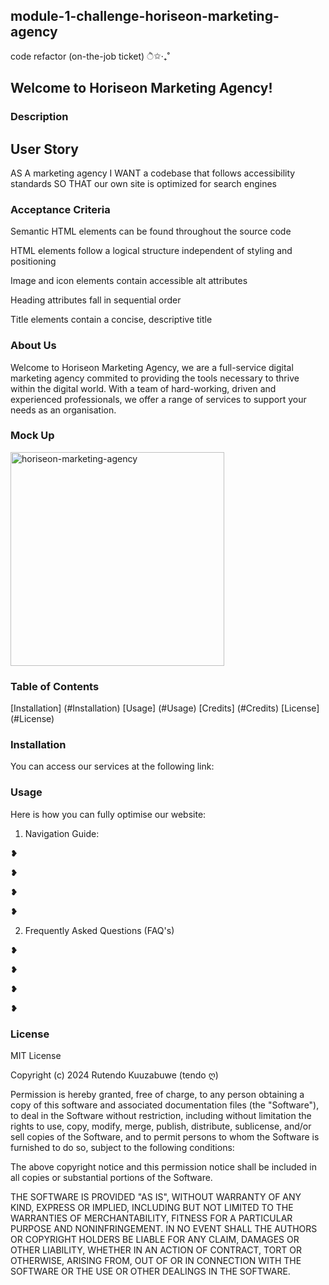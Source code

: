 ## module-1-challenge-horiseon-marketing-agency ##
code refactor (on-the-job ticket) ੈ✩‧₊˚

## Welcome to Horiseon Marketing Agency! ##


### Description ###


## User Story ###

AS A marketing agency
I WANT a codebase that follows accessibility standards
SO THAT our own site is optimized for search engines


### Acceptance Criteria ###

Semantic HTML elements can be found throughout the source code

HTML elements follow a logical structure independent of styling and positioning

Image and icon elements contain accessible alt attributes

Heading attributes fall in sequential order

Title elements contain a concise, descriptive title


### About Us ###

Welcome to Horiseon Marketing Agency, we are a full-service digital marketing agency commited to providing the tools necessary to thrive within the digital world. With a team of hard-working, driven and experienced professionals, we offer a range of services to support your needs as an organisation. 

### Mock Up ###

<img width="342" alt="horiseon-marketing-agency" src="https://github.com/texndo/module-1-challenge-horiseon-marketing-agency/assets/151543445/c9aa2d84-e4fb-4b31-9c19-4172bc626a8a">

### Table of Contents ###

[Installation] (#Installation)
[Usage] (#Usage)
[Credits] (#Credits)
[License] (#License)


### Installation ###

You can access our services at the following link:


### Usage ###

Here is how you can fully optimise our website: 

1. Navigation Guide:

❥ 

❥

❥

❥


2. Frequently Asked Questions (FAQ's)

❥ 

❥

❥

❥



### License ###

MIT License

Copyright (c) 2024 Rutendo Kuuzabuwe (tendo ღ)

Permission is hereby granted, free of charge, to any person obtaining a copy
of this software and associated documentation files (the "Software"), to deal
in the Software without restriction, including without limitation the rights
to use, copy, modify, merge, publish, distribute, sublicense, and/or sell
copies of the Software, and to permit persons to whom the Software is
furnished to do so, subject to the following conditions:

The above copyright notice and this permission notice shall be included in all
copies or substantial portions of the Software.

THE SOFTWARE IS PROVIDED "AS IS", WITHOUT WARRANTY OF ANY KIND, EXPRESS OR
IMPLIED, INCLUDING BUT NOT LIMITED TO THE WARRANTIES OF MERCHANTABILITY,
FITNESS FOR A PARTICULAR PURPOSE AND NONINFRINGEMENT. IN NO EVENT SHALL THE
AUTHORS OR COPYRIGHT HOLDERS BE LIABLE FOR ANY CLAIM, DAMAGES OR OTHER
LIABILITY, WHETHER IN AN ACTION OF CONTRACT, TORT OR OTHERWISE, ARISING FROM,
OUT OF OR IN CONNECTION WITH THE SOFTWARE OR THE USE OR OTHER DEALINGS IN THE
SOFTWARE.
